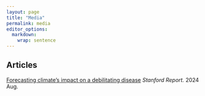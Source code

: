 ```yaml
---
layout: page
title: "Media"
permalink: media
editor_options: 
  markdown: 
    wrap: sentence
---
```


## Articles

[Forecasting climate’s impact on a debilitating disease]([https://www.washingtonpost.com/health/2024/06/30/dengue-puerto-rico-mosquito-climate-change/](https://news.stanford.edu/stories/2024/08/forecasting-climate-s-impact-on-a-debilitating-disease?utm_source=feedotter&utm_medium=email&utm_campaign=int-08-04-2024&utm_content=httpsnewsstanfordedustories202408forecastingclimatesimpactonadebilitatingdisease&mkt_tok=NjYwLVRKQy05ODQAAAGUwZqDM9rarCB0KUhVWIDBars5fHo02K_eLNYLsD9HxtbOtFoxIi2h9BllczVwNHDMEQ3SbdL0E6iYkwneASSODykARTtfEIHn8COWBYA))
*Stanford Report.* 2024 Aug.
